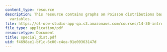 ```yaml
---
content_type: resource
description: This resource contains graphs on Poisson distributions based on different
  variables.
file: https://ol-ocw-studio-app-qa.s3.amazonaws.com/courses/14-30-introduction-to-statistical-method-in-economics-spring-2006/f4698ae1bf1c6c00c4ea91e09363147d_special_dist.pdf
file_type: application/pdf
resourcetype: Document
title: special_dist.pdf
uid: f4698ae1-bf1c-6c00-c4ea-91e09363147d
---
```

